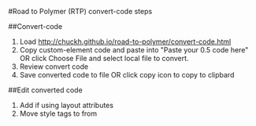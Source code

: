 #Road to Polymer (RTP) convert-code steps

##Convert-code
1. Load http://chuckh.github.io/road-to-polymer/convert-code.html
2. Copy custom-element code and paste into "Paste your 0.5 code here" OR
click Choose File and select local file to convert.
3. Review convert code
4. Save converted code to file OR click copy icon to copy to clipbard

##Edit converted code
1. Add <link rel="import" href="../iron-flex-layout/iron-flex-layout.html"> if using layout attributes
2. Move style tags to <dom-module> from <template>
3. Move style import such as `<link rel="stylesheet" href="convert-code.css">` <dom-module> from <template>
3  Remove {{}} from on-click, on-tap, on-xxx, others.



### cleanup `iron-ajax` was core-ajax
response -> last-response
on-core-reponse -> on-repsone   remove {{}}
on-core-error -> on-error   remove {{}}
handleAs -> handle-as  

<core-ajax id="get_code5_ajax"
      url="https://api.github.com/repos/{{owner}}/{{repoName}}/contents/{{repoName}}.html?ref=master",
      params='{"access_token": "d71d11c7725375ee53e649ef5cb4cf7ff805eb51"}'
      handleAs="json"
      loading="{{loading5}}"
      progress="{{progress5}}"
      response="{{code5Data}}"
      on-core-response="{{handleCode5Response}}"
      on-core-error="{{handleCode5ErrorResponse}}">
    </core-ajax>


### mixin to Behaviors
Polymer(Polymer.mixin({ to Polymer({
}, window.convertMixin)); to blank remove


### cleanup iron-media-query


### convert  to paper-dialog


### transition="core-transition-center"
